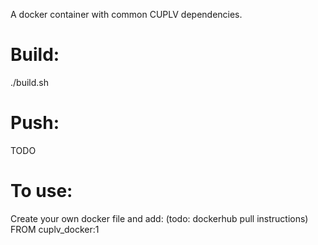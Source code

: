 A docker container with common CUPLV dependencies.

Build:
=====
./build.sh

Push:
=====
TODO

To use:
=====
Create your own docker file and add:
(todo: dockerhub pull instructions)
FROM cuplv_docker:1 
